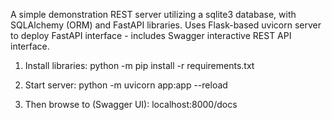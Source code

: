 A simple demonstration REST server utilizing a sqlite3 database, with SQLAlchemy (ORM) and FastAPI libraries.
Uses Flask-based uvicorn server to deploy FastAPI interface - includes Swagger interactive REST API interface.

1. Install libraries:
   python -m pip install -r requirements.txt

2. Start server:
   python -m uvicorn app:app --reload

3. Then browse to (Swagger UI):
   localhost:8000/docs
